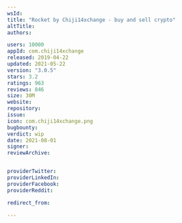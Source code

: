 ```yaml
---
wsId: 
title: "Rocket by Chiji14xchange - buy and sell crypto"
altTitle: 
authors:

users: 10000
appId: com.chiji14xchange
released: 2019-04-22
updated: 2021-05-22
version: "3.0.5"
stars: 3.2
ratings: 963
reviews: 846
size: 30M
website: 
repository: 
issue: 
icon: com.chiji14xchange.png
bugbounty: 
verdict: wip
date: 2021-08-01
signer: 
reviewArchive:


providerTwitter: 
providerLinkedIn: 
providerFacebook: 
providerReddit: 

redirect_from:

---
```



